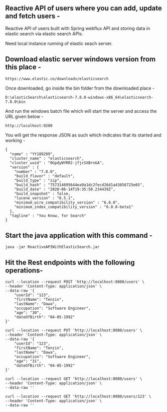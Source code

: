 ## Reactive API of users where you can add, update and fetch users -

Reactive API of users built with Spring webflux API and storing data in elastic search via elastic search APIs.

Need local instance running of elastic seach server.

## Download elastic server windows version from this place -

```
https://www.elastic.co/downloads/elasticsearch
```
Once downloaded, go inside the bin folder from the downloaded place -

```
D:\elasticSearch\elasticsearch-7.8.0-windows-x86_64\elasticsearch-7.8.0\bin
```

And run the windows batch file which will start the server and access the URL given below - 

```
http://localhost:9200
```
You will get the response JSON as such which indicates that its started and working - 

```
{
  "name" : "YY189299",
  "cluster_name" : "elasticsearch",
  "cluster_uuid" : "0GpdyWYRR2-jfjcSXBrnGA",
  "version" : {
    "number" : "7.8.0",
    "build_flavor" : "default",
    "build_type" : "zip",
    "build_hash" : "757314695644ea9a1dc2fecd26d1a43856725e65",
    "build_date" : "2020-06-14T19:35:50.234439Z",
    "build_snapshot" : false,
    "lucene_version" : "8.5.1",
    "minimum_wire_compatibility_version" : "6.8.0",
    "minimum_index_compatibility_version" : "6.0.0-beta1"
  },
  "tagline" : "You Know, for Search"
}
```
## Start the java application with this command - 

```
java -jar ReactiveAPIWithElasticSearch.jar 
```

## Hit the Rest endpoints with the following operations- 

```
curl --location --request POST 'http://localhost:8080/users' \
--header 'Content-Type: application/json' \
--data-raw '{
    "userId": "123",
    "firstName": "Tenzin",
    "lastName": "Dawa",
    "occupation": "Software Engineer",
    "age": "30",
    "dateOfBirth": "04-05-1992"
}'
```
```
curl --location --request PUT 'http://localhost:8080/users' \
--header 'Content-Type: application/json' \
--data-raw '{
    "userId": "123",
    "firstName": "Tenzin",
    "lastName": "Dawa",
    "occupation": "Software Engineer",
    "age": "31",
    "dateOfBirth": "04-05-1992"
}'
```
```
curl --location --request GET 'http://localhost:8080/users' \
--header 'Content-Type: application/json' \
--data-raw ''
```
```
curl --location --request GET 'http://localhost:8080/users/123' \
--header 'Content-Type: application/json' \
--data-raw ''
```
